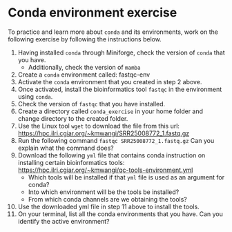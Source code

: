 # Conda environment exercise
To practice and learn more about `conda` and its environments, work on the following exercise by following the instructions below.

1. Having installed `conda` through Miniforge, check the version of `conda` that you have.
   - Additionally, check the version of `mamba`
2. Create a `conda` environment called: fastqc-env
3. Activate the `conda` environment that you created in step 2 above.
4. Once activated, install the bioinformatics tool `fastqc` in the environment using `conda`.
5. Check the version of `fastqc` that you have installed.
6. Create a directory called `conda_exercise` in your home folder and change directory to the created folder.
7. Use the Linux tool `wget` to download the file from this url: https://hpc.ilri.cgiar.org/~kmwangi/SRR25008772_1.fastq.gz
8. Run the following command `fastqc SRR25008772_1.fastq.gz` Can you explain what the command does?  
9. Download the following `yml` file that contains conda instruction on installing certain bioinformatics tools: https://hpc.ilri.cgiar.org/~kmwangi/qc-tools-environment.yml
   - Which tools will be installed if that `yml` file is used as an argument for conda?  
   - Into which environment will be the tools be installed?
   - From which conda channels are we obtaining the tools?  
10. Use the downloaded yml file in step 11 above to install the tools.  
11. On your terminal, list all the conda environments that you have. Can you identify the active environment?  



